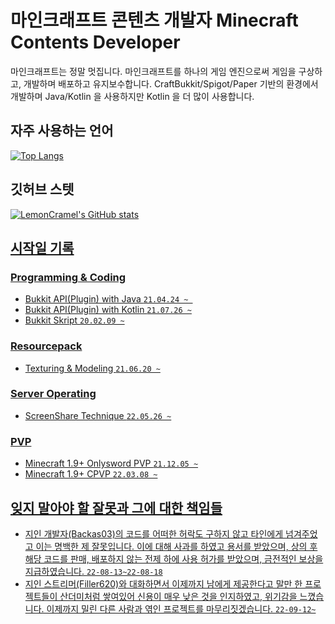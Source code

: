 # 마인크래프트 콘텐츠 개발자 Minecraft Contents Developer

마인크래프트는 정말 멋집니다. 
마인크래프트를 하나의 게임 엔진으로써 게임을 구상하고, 개발하며 배포하고 유지보수합니다.
CraftBukkit/Spigot/Paper 기반의 환경에서 개발하며 Java/Kotlin 을 사용하지만 Kotlin 을 더 많이 사용합니다.


## 자주 사용하는 언어
<a href="https://github.com/I-am-ddang" target="_blank">
    <img src="https://github-readme-stats.vercel.app/api/top-langs/?username=I-am-ddang&layout=compact&show_icons=true&theme=radical" alt="Top Langs"/>
</a>

## 깃허브 스텟
<a href="https://github.com/I-am-ddang" target="_blank">
    <img src="https://github-readme-stats.vercel.app/api?username=I-am-ddang&show_icons=true&count_private=true&include_all_commits=true&theme=radical" alt="LemonCramel's GitHub stats"/>

## 시작일 기록
### Programming & Coding
* Bukkit API(Plugin) with Java `21.04.24 ~ `
* Bukkit API(Plugin) with Kotlin `21.07.26 ~`
* Bukkit Skript `20.02.09 ~`

### Resourcepack
* Texturing & Modeling `21.06.20 ~`

### Server Operating
* ScreenShare Technique `22.05.26 ~`

### PVP
* Minecraft 1.9+ Onlysword PVP `21.12.05 ~`
* Minecraft 1.9+ CPVP `22.03.08 ~`

## 잊지 말아야 할 잘못과 그에 대한 책임들
* 지인 개발자(Backas03)의 코드를 어떠한 허락도 구하지 않고 타인에게 넘겨주었고 이는 명백한 제 잘못입니다. 이에 대해 사과를 하였고 용서를 받았으며, 상의 후 해당 코드를 판매, 배포하지 않는 전제 하에 사용 허가를 받았으며, 금전적인 보상을 지급하였습니다. `22-08-13~22-08-18`
* 지인 스트리머(Filler620)와 대화하면서 이제까지 남에게 제공한다고 말만 한 프로젝트들이 산더미처럼 쌓여있어 신용이 매우 낮은 것을 인지하였고, 위기감을 느꼈습니다. 이제까지 밀린 다른 사람과 엮인 프로젝트를 마무리짓겠습니다. `22-09-12~`
